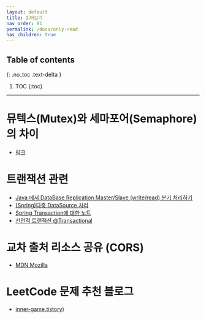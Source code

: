 ```yaml
---
layout: default
title: 읽어보기
nav_order: 81
permalink: /docs/only-read
has_children: true
---
```

## Table of contents
{: .no_toc .text-delta }

1. TOC
{:toc}
---

# **뮤텍스(Mutex)와 세마포어(Semaphore)의 차이**

- [링크](https://worthpreading.tistory.com/90)

# **트랜잭션 관련**

- [Java 에서 DataBase Replication Master/Slave (write/read) 분기 처리하기](http://kwon37xi.egloos.com/m/5364167)
- [(Spring)다중 DataSource 처리](https://supawer0728.github.io/2018/03/22/spring-multi-transaction/)
- [Spring Transaction에 대한 노트](https://narusas.github.io/2019/07/17/Spring-Transaction-Note.html#transaction_script_example)
- [선언적 트랜잭션 @Transactional](https://bamdule.tistory.com/51)

# **교차 출처 리소스 공유 (CORS)**
- [MDN Mozilla](https://developer.mozilla.org/ko/docs/Web/HTTP/CORS)

# **LeetCode 문제 추천 블로그**
- [inner-game.tistory)](https://inner-game.tistory.com/11)